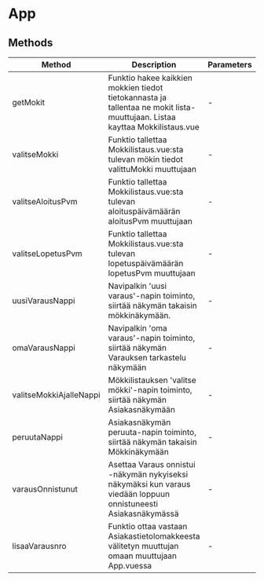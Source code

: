 # App

## Methods

<!-- @vuese:App:methods:start -->
|Method|Description|Parameters|
|---|---|---|
|getMokit|Funktio hakee kaikkien mokkien tiedot tietokannasta ja tallentaa ne mokit lista-muuttujaan. Listaa kayttaa Mokkilistaus.vue|-|
|valitseMokki|Funktio tallettaa Mokkilistaus.vue:sta tulevan mökin tiedot valittuMokki muuttujaan|-|
|valitseAloitusPvm|Funktio tallettaa Mokkilistaus.vue:sta tulevan aloituspäivämäärän aloitusPvm muuttujaan|-|
|valitseLopetusPvm|Funktio tallettaa Mokkilistaus.vue:sta tulevan lopetuspäivämäärän lopetusPvm muuttujaan|-|
|uusiVarausNappi|Navipalkin 'uusi varaus'-napin toiminto, siirtää näkymän takaisin mökkinäkymään.|-|
|omaVarausNappi|Navipalkin 'oma varaus'-napin toiminto, siirtää näkymän Varauksen tarkastelu näkymään|-|
|valitseMokkiAjalleNappi|Mökkilistauksen 'valitse mökki'-napin toiminto, siirtää näkymän Asiakasnäkymään|-|
|peruutaNappi|Asiakasnäkymän peruuta-napin toiminto, siirtää näkymän takaisin Mökkinäkymään|-|
|varausOnnistunut|Asettaa Varaus onnistui -näkymän nykyiseksi näkymäksi kun varaus viedään loppuun onnistuneesti Asiakasnäkymässä|-|
|lisaaVarausnro|Funktio ottaa vastaan Asiakastietolomakkeesta välitetyn muuttujan omaan muuttujaan App.vuessa|-|

<!-- @vuese:App:methods:end -->



